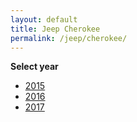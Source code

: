```yaml
---
layout: default
title: Jeep Cherokee
permalink: /jeep/cherokee/
---
```

**Select year**

- [2015](/jeep/cherokee/2015/)
- [2016](/jeep/cherokee/2016/)
- [2017](/jeep/cherokee/2017/)